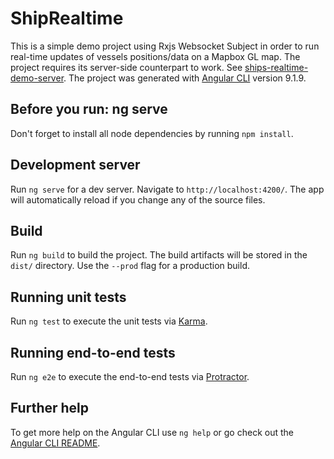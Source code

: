 # ShipRealtime

This is a simple demo project using Rxjs Websocket Subject in order to run real-time updates of vessels positions/data on a Mapbox GL map. 
The project requires its server-side counterpart to work. See [ships-realtime-demo-server](https://github.com/marcodelpercio-oneocean/ships-realtime-demo-server).
The project was generated with [Angular CLI](https://github.com/angular/angular-cli) version 9.1.9.

## Before you run: ng serve

Don't forget to install all node dependencies by running  `npm install`.

## Development server

Run `ng serve` for a dev server. Navigate to `http://localhost:4200/`. The app will automatically reload if you change any of the source files.

## Build

Run `ng build` to build the project. The build artifacts will be stored in the `dist/` directory. Use the `--prod` flag for a production build.

## Running unit tests

Run `ng test` to execute the unit tests via [Karma](https://karma-runner.github.io).

## Running end-to-end tests

Run `ng e2e` to execute the end-to-end tests via [Protractor](http://www.protractortest.org/).

## Further help

To get more help on the Angular CLI use `ng help` or go check out the [Angular CLI README](https://github.com/angular/angular-cli/blob/master/README.md).
